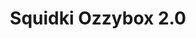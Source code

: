 ---
slug: squidki-ozzybox-20
title: Squidki Ozzybox 2.0
description: "Squidki Ozzybox 2.0 is an exciting online game. Play for free directly in your browser!"
icon: /images/new_mods/Sprunki Ozzybox 2.0.png
url: https://wowtbc.net/sprunkin/ozzybox2/index.html
previewImage: /images/new_mods/Sprunki Ozzybox 2.0.png
type: new mods

# SEO配置
seo:
  title: "Squidki Ozzybox 2.0 - Play Free Online Game | Fun Browser Games"
  description: "Squidki Ozzybox 2.0 - Play this fun online game for free in your browser. No download required!"
  ogImage: "/images/new_mods/Sprunki Ozzybox 2.0.png"
  keywords: "squidki-ozzybox-20, online game, browser game, free game, new mods game, play online"

videoUrls:
  - https://www.youtube.com/embed/example1
  - https://www.youtube.com/embed/example2

whyPlay:
  title: "Why Play Squidki Ozzybox 2.0?"
  items:
    - "Immersive Gameplay: Squidki Ozzybox 2.0 offers an engaging and immersive gaming experience that will keep you entertained for hours"
    - "Challenging Levels: Test your skills with increasingly difficult challenges and obstacles"
    - "Beautiful Graphics: Enjoy stunning visuals and smooth animations that bring the game world to life"
    - "Regular Updates: New content and features are added regularly to keep the game fresh and exciting"
    - "Free to Play: Experience all the fun without spending a penny"
    - "Community Features: Connect with other players, share strategies, and compete for high scores"
    - "Cross-Platform: Play on any device with a web browser, no downloads required"

features:
  title: "Key Features of Squidki Ozzybox 2.0"
  image: "/images/new_mods/Sprunki Ozzybox 2.0.png"
  items:
    - "Intuitive Controls: Easy to learn controls make Squidki Ozzybox 2.0 accessible for players of all skill levels"
    - "Multiple Game Modes: Enjoy various gameplay options that provide different challenges and experiences"
    - "Character Customization: Personalize your gaming experience with unique characters and items"
    - "Achievement System: Complete special tasks to earn rewards and recognition"
    - "Leaderboards: Compete with players worldwide and see who can achieve the highest scores"

characteristics:
  title: "Game Characteristics"
  image: "/images/new_mods/Sprunki Ozzybox 2.0.png"
  items:
    - "Genre: New mods game with elements of strategy and skill"
    - "Difficulty: Suitable for both casual gamers and those seeking a challenge"
    - "Play Time: Quick sessions or extended gameplay, depending on your preference"
    - "Art Style: Vibrant and engaging visuals that enhance the gaming experience"
    - "Sound Design: Immersive audio that complements the gameplay perfectly"

info: "Squidki Ozzybox 2.0 is an exciting online game that offers players a unique and engaging gaming experience. With its intuitive controls, stunning visuals, and challenging gameplay, Squidki Ozzybox 2.0 provides hours of entertainment for players of all ages and skill levels. Whether you're looking for a quick gaming session during a break or an extended play session, Squidki Ozzybox 2.0 delivers an immersive experience that will keep you coming back for more. The game features multiple levels of increasing difficulty, ensuring that players are constantly challenged as they progress. With regular updates adding new content and features, Squidki Ozzybox 2.0 remains fresh and exciting, providing endless entertainment options for its growing community of players."

howToPlayIntro: "Welcome to Squidki Ozzybox 2.0! This guide will walk you through the basics and help you master the game. Whether you're a beginner or looking to improve your skills, these tips and instructions will enhance your gaming experience."

howToPlaySteps:
  - title: "Getting Started"
    description: "Begin your Squidki Ozzybox 2.0 adventure by familiarizing yourself with the controls. Use your keyboard or mouse to navigate through the game interface. The tutorial will guide you through the basic mechanics and help you understand the objectives."
  - title: "Understanding the Objectives"
    description: "In Squidki Ozzybox 2.0, your main goal is to progress through levels by completing specific objectives. Each level presents unique challenges that require different strategies and approaches."
  - title: "Mastering the Controls"
    description: "Practice using the controls to improve your precision and reaction time. Squidki Ozzybox 2.0 requires quick reflexes and strategic thinking to overcome obstacles and defeat opponents."
  - title: "Utilizing Power-ups"
    description: "Collect power-ups throughout the game to enhance your abilities and overcome difficult challenges. Each power-up offers unique advantages that can be crucial for success."
  - title: "Developing Strategies"
    description: "As you progress in Squidki Ozzybox 2.0, develop effective strategies for different scenarios. Analyze patterns, anticipate challenges, and adapt your approach to maximize your performance."

faq:
  title: "Frequently Asked Questions about Squidki Ozzybox 2.0"
  items:
    - question: "Is Squidki Ozzybox 2.0 free to play?"
      answer: "Yes, Squidki Ozzybox 2.0 is completely free to play directly in your web browser. No downloads or purchases are required to enjoy the full game experience."
    - question: "Can I play Squidki Ozzybox 2.0 on mobile devices?"
      answer: "Yes, Squidki Ozzybox 2.0 is optimized for both desktop and mobile play. You can enjoy the game on any device with a web browser and internet connection."
    - question: "Are there any in-game purchases?"
      answer: "While Squidki Ozzybox 2.0 is free to play, there may be optional in-game purchases available for cosmetic items or additional features that don't affect core gameplay."
    - question: "How often is Squidki Ozzybox 2.0 updated?"
      answer: "The developers regularly update Squidki Ozzybox 2.0 with new content, features, and improvements based on player feedback and game performance."
    - question: "Can I play Squidki Ozzybox 2.0 offline?"
      answer: "Currently, Squidki Ozzybox 2.0 requires an internet connection to play as it's a browser-based online game."
    - question: "Is Squidki Ozzybox 2.0 suitable for children?"
      answer: "Yes, Squidki Ozzybox 2.0 is designed to be family-friendly and suitable for players of all ages."
    - question: "How do I report bugs or issues?"
      answer: "If you encounter any problems while playing Squidki Ozzybox 2.0, you can report them through the game's support page or contact the developers directly through their website."
    - question: "Still Have Questions?"
      answer: "If you have additional questions about Squidki Ozzybox 2.0 that aren't covered in this FAQ, please visit our support center or contact our customer service team for assistance."
---